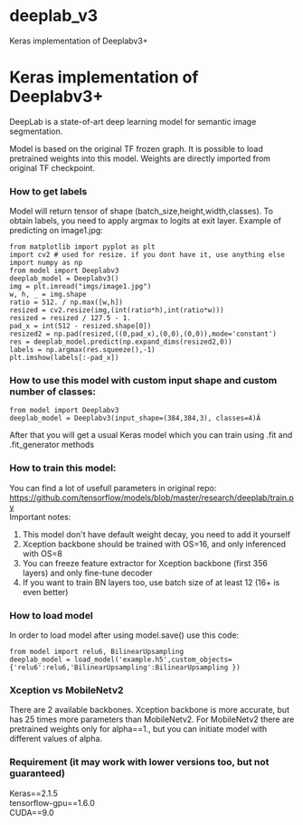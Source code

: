 # deeplab_v3
Keras implementation of Deeplabv3+
# Keras implementation of Deeplabv3+
DeepLab is a state-of-art deep learning model for semantic image segmentation.  

Model is based on the original TF frozen graph. It is possible to load pretrained weights into this model. Weights are directly imported from original TF checkpoint.  
 
### How to get labels
Model will return tensor of shape (batch_size,height,width,classes). To obtain labels, you need to apply argmax to logits at exit layer. Example of predicting on image1.jpg:  

```
from matplotlib import pyplot as plt
import cv2 # used for resize. if you dont have it, use anything else
import numpy as np
from model import Deeplabv3
deeplab_model = Deeplabv3()
img = plt.imread("imgs/image1.jpg")
w, h, _ = img.shape
ratio = 512. / np.max([w,h])
resized = cv2.resize(img,(int(ratio*h),int(ratio*w)))
resized = resized / 127.5 - 1.
pad_x = int(512 - resized.shape[0])
resized2 = np.pad(resized,((0,pad_x),(0,0),(0,0)),mode='constant')
res = deeplab_model.predict(np.expand_dims(resized2,0))
labels = np.argmax(res.squeeze(),-1)
plt.imshow(labels[:-pad_x])
```

### How to use this model with custom input shape and custom number of classes:  
```
from model import Deeplabv3
deeplab_model = Deeplabv3(input_shape=(384,384,3), classes=4)Â  
```
After that you will get a usual Keras model which you can train using .fit and .fit_generator methods  

### How to train this model:
You can find a lot of usefull parameters in original repo: https://github.com/tensorflow/models/blob/master/research/deeplab/train.py  
Important notes:
1. This model don't have default weight decay, you need to add it yourself
2. Xception backbone should be trained with OS=16, and only inferenced with OS=8
3. You can freeze feature extractor for Xception backbone (first 356 layers) and only fine-tune decoder  
4. If you want to train BN layers too, use batch size of at least 12 (16+ is even better)

### How to load model
In order to load model after using model.save() use this code:

```
from model import relu6, BilinearUpsampling
deeplab_model = load_model('example.h5',custom_objects={'relu6':relu6,'BilinearUpsampling':BilinearUpsampling })
```

### Xception vs MobileNetv2
There are 2 available backbones. Xception backbone is more accurate, but has 25 times more parameters than MobileNetv2.  For MobileNetv2 there are pretrained weights only for alpha==1., but you can initiate model with different values of alpha.


### Requirement (it may work with lower versions too, but not guaranteed) 
Keras==2.1.5  
tensorflow-gpu==1.6.0  
CUDA==9.0   
